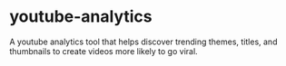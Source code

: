 # youtube-analytics
A youtube analytics tool that helps discover trending themes, titles, and thumbnails to create videos more likely to go viral.
